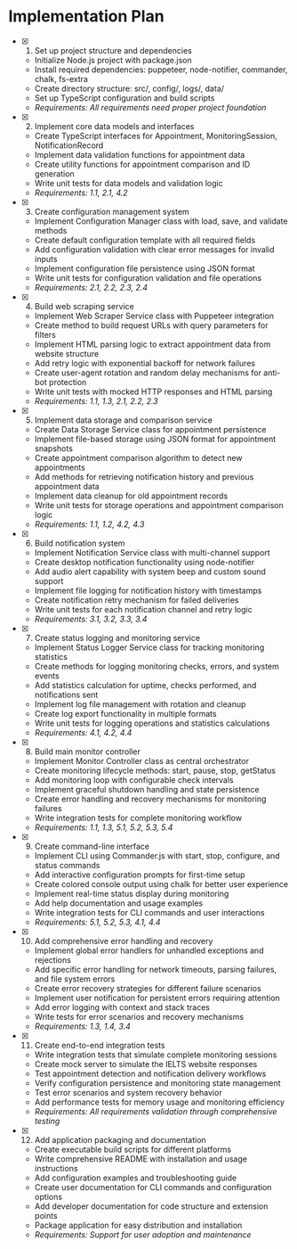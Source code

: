 # Implementation Plan

- [x] 1. Set up project structure and dependencies
  - Initialize Node.js project with package.json
  - Install required dependencies: puppeteer, node-notifier, commander, chalk, fs-extra
  - Create directory structure: src/, config/, logs/, data/
  - Set up TypeScript configuration and build scripts
  - _Requirements: All requirements need proper project foundation_

- [x] 2. Implement core data models and interfaces
  - Create TypeScript interfaces for Appointment, MonitoringSession, NotificationRecord
  - Implement data validation functions for appointment data
  - Create utility functions for appointment comparison and ID generation
  - Write unit tests for data models and validation logic
  - _Requirements: 1.1, 2.1, 4.2_

- [x] 3. Create configuration management system
  - Implement Configuration Manager class with load, save, and validate methods
  - Create default configuration template with all required fields
  - Add configuration validation with clear error messages for invalid inputs
  - Implement configuration file persistence using JSON format
  - Write unit tests for configuration validation and file operations
  - _Requirements: 2.1, 2.2, 2.3, 2.4_

- [x] 4. Build web scraping service
  - Implement Web Scraper Service class with Puppeteer integration
  - Create method to build request URLs with query parameters for filters
  - Implement HTML parsing logic to extract appointment data from website structure
  - Add retry logic with exponential backoff for network failures
  - Create user-agent rotation and random delay mechanisms for anti-bot protection
  - Write unit tests with mocked HTTP responses and HTML parsing
  - _Requirements: 1.1, 1.3, 2.1, 2.2, 2.3_

- [x] 5. Implement data storage and comparison service
  - Create Data Storage Service class for appointment persistence
  - Implement file-based storage using JSON format for appointment snapshots
  - Create appointment comparison algorithm to detect new appointments
  - Add methods for retrieving notification history and previous appointment data
  - Implement data cleanup for old appointment records
  - Write unit tests for storage operations and appointment comparison logic
  - _Requirements: 1.1, 1.2, 4.2, 4.3_

- [x] 6. Build notification system
  - Implement Notification Service class with multi-channel support
  - Create desktop notification functionality using node-notifier
  - Add audio alert capability with system beep and custom sound support
  - Implement file logging for notification history with timestamps
  - Create notification retry mechanism for failed deliveries
  - Write unit tests for each notification channel and retry logic
  - _Requirements: 3.1, 3.2, 3.3, 3.4_

- [x] 7. Create status logging and monitoring service
  - Implement Status Logger Service class for tracking monitoring statistics
  - Create methods for logging monitoring checks, errors, and system events
  - Add statistics calculation for uptime, checks performed, and notifications sent
  - Implement log file management with rotation and cleanup
  - Create log export functionality in multiple formats
  - Write unit tests for logging operations and statistics calculations
  - _Requirements: 4.1, 4.2, 4.4_

- [x] 8. Build main monitor controller
  - Implement Monitor Controller class as central orchestrator
  - Create monitoring lifecycle methods: start, pause, stop, getStatus
  - Add monitoring loop with configurable check intervals
  - Implement graceful shutdown handling and state persistence
  - Create error handling and recovery mechanisms for monitoring failures
  - Write integration tests for complete monitoring workflow
  - _Requirements: 1.1, 1.3, 5.1, 5.2, 5.3, 5.4_

- [x] 9. Create command-line interface
  - Implement CLI using Commander.js with start, stop, configure, and status commands
  - Add interactive configuration prompts for first-time setup
  - Create colored console output using chalk for better user experience
  - Implement real-time status display during monitoring
  - Add help documentation and usage examples
  - Write integration tests for CLI commands and user interactions
  - _Requirements: 5.1, 5.2, 5.3, 4.1, 4.4_

- [x] 10. Add comprehensive error handling and recovery
  - Implement global error handlers for unhandled exceptions and rejections
  - Add specific error handling for network timeouts, parsing failures, and file system errors
  - Create error recovery strategies for different failure scenarios
  - Implement user notification for persistent errors requiring attention
  - Add error logging with context and stack traces
  - Write tests for error scenarios and recovery mechanisms
  - _Requirements: 1.3, 1.4, 3.4_

- [x] 11. Create end-to-end integration tests
  - Write integration tests that simulate complete monitoring sessions
  - Create mock server to simulate the IELTS website responses
  - Test appointment detection and notification delivery workflows
  - Verify configuration persistence and monitoring state management
  - Test error scenarios and system recovery behavior
  - Add performance tests for memory usage and monitoring efficiency
  - _Requirements: All requirements validation through comprehensive testing_

- [x] 12. Add application packaging and documentation
  - Create executable build scripts for different platforms
  - Write comprehensive README with installation and usage instructions
  - Add configuration examples and troubleshooting guide
  - Create user documentation for CLI commands and configuration options
  - Add developer documentation for code structure and extension points
  - Package application for easy distribution and installation
  - _Requirements: Support for user adoption and maintenance_